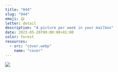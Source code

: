```yaml
---
title: "044"
slug: "044"
emoji: 😃
letter: detail
description: "A picture per week in your mailbox"
date: 2023-05-26T00:00:00+01:00
color: forest
resources:
  - src: "cover.webp"
    name: "cover"
---
```

![](cover)
